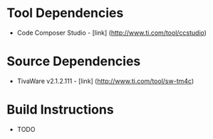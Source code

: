 Tool Dependencies
=================

- Code Composer Studio - [link] (http://www.ti.com/tool/ccstudio)

Source Dependencies
===================

- TivaWare v2.1.2.111 - [link] (http://www.ti.com/tool/sw-tm4c)

Build Instructions
==================

- TODO
